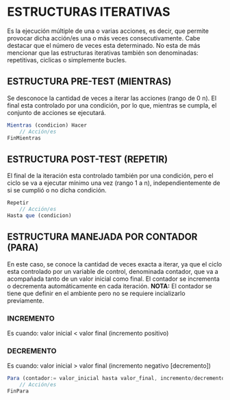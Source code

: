 # ESTRUCTURAS ITERATIVAS
Es la ejecución múltiple de una o varias acciones, es decir, que permite provocar dicha acción/es una o más veces consecutivamente. Cabe destacar que el número de veces esta determinado.
No esta de más mencionar que las estructuras iterativas también son denominadas: repetitivas, ciclicas o simplemente bucles.

## ESTRUCTURA PRE-TEST (MIENTRAS)
Se desconoce la cantidad de veces a iterar las acciones (rango de 0 n). El final esta controlado por una condición, por lo que, mientras se cumpla, el conjunto de acciones se ejecutará.
```js
Mientras (condicion) Hacer
    // Acción/es
FinMientras
```
## ESTRUCTURA POST-TEST (REPETIR)
El final de la iteración esta controlado también por una condición, pero el ciclo se va a ejecutar mínimo una vez (rango 1 a n), independientemente de si se cumplió o no dicha condición.
```js
Repetir
    // Acción/es
Hasta que (condicion)
```
## ESTRUCTURA MANEJADA POR CONTADOR (PARA)
En este caso, se conoce la cantidad de veces exacta a iterar, ya que el ciclo esta controlado por un variable de control, denominada contador, que va a acompañada tanto de un valor inicial como final. El contador se incrementa o decrementa automáticamente en cada iteración.
**NOTA:** El contador se tiene que definir en el ambiente pero no se requiere incializarlo previamente.
### INCREMENTO
Es cuando: valor inicial < valor final (incremento positivo)
### DECREMENTO
Es cuando: valor inicial > valor final (incremento negativo [decremento])
```js
Para (contador:= valor_inicial hasta valor_final, incremento/decremento) Hacer // Se puede reemplazar el "hasta" con una "a": valor_inicial a valor_final).
    // Acción/es
FinPara
```
